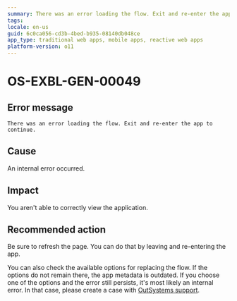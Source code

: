 ```yaml
---
summary: There was an error loading the flow. Exit and re-enter the app to continue.
tags:
locale: en-us
guid: 6c0ca056-cd3b-4bed-b935-08140db048ce
app_type: traditional web apps, mobile apps, reactive web apps
platform-version: o11
---
```


# OS-EXBL-GEN-00049

## Error message

`There was an error loading the flow. Exit and re-enter the app to continue.`

## Cause

An internal error occurred.

## Impact

You aren't able to correctly view the application.

## Recommended action

Be sure to refresh the page. You can do that by leaving and re-entering the app.

You can also check the available options for replacing the flow. If the options do not remain there, the app metadata is outdated. If you choose one of the options and the error still persists, it's most likely an internal error. In that case, please create a case with [OutSystems support](https://success.outsystems.com/Support).
